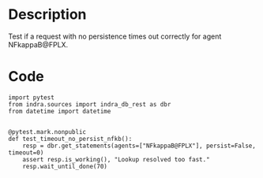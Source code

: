 # Description
Test if a request with no persistence times out correctly for agent NFkappaB@FPLX.

# Code
```
import pytest
from indra.sources import indra_db_rest as dbr
from datetime import datetime


@pytest.mark.nonpublic
def test_timeout_no_persist_nfkb():
    resp = dbr.get_statements(agents=["NFkappaB@FPLX"], persist=False, timeout=0)
    assert resp.is_working(), "Lookup resolved too fast."
    resp.wait_until_done(70)

```
